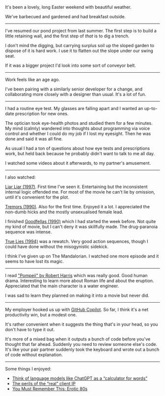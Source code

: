 It's been a lovely, long Easter weekend with beautiful weather.

We've barbecued and gardened and had breakfast outside.

---

I've resumed our pond project from last summer. The first step is to build a little retaining wall, and the first step of *that* is to dig a trench.

I don't mind the digging, but carrying surplus soil up the sloped garden to dispose of it is hard work. I use it to flatten out the slope under our swing seat.

If it was a bigger project I'd look into some sort of conveyor belt.

---

Work feels like an age ago.

I've been pairing with a similarly senior developer for a change, and collaborating more closely with a designer than usual. It's a lot of fun.

---

I had a routine eye test. My glasses are falling apart and I wanted an up-to-date prescription for new ones.

The optician took eye-health photos and studied them for a few minutes. My mind (calmly) wandered into thoughts about programming via voice control and whether I could do my job if I lost my eyesight. Then he was done and said it was all fine.

As usual I had a ton of questions about how eye tests and prescriptions work, but held back because he probably didn't want to talk to me all day.

I watched some videos about it afterwards, to my partner's amusement.

---

I also watched:

[Liar Liar (1997)](https://www.imdb.com/title/tt0119528/). First time I've seen it. Entertaining but the inconsistent internal logic offended me. For most of the movie he can't lie by omission, until it's convenient for the plot.

[Tremors (1990)](https://www.imdb.com/title/tt0100814/). Also for the first time. Enjoyed it a lot. I appreciated the non-dumb hicks and the mostly unsexualised female lead.

I finished [Goodfellas (1990)](https://www.imdb.com/title/tt0099685/) which I had started the week before. Not quite my kind of movie, but I can't deny it was skillfully made. The drug-paranoia sequence was intense.

[True Lies (1994)](https://www.imdb.com/title/tt0111503/) was a rewatch. Very good action sequences, though I could have done without the misogynistic sidekick.

I think I've given up on The Mandalorian. I watched one more episode and it seems to have lost its magic.

---

<a name="pompeii"></a>

I read ["Pompeii" by Robert Harris](https://www.goodreads.com/book/show/880.Pompeii) which was really good. Good human drama. Interesting to learn more about Roman life and about the eruption. Appreciated that the main character is a water engineer.

I was sad to learn they planned on making it into a movie but never did.

---

My employer hooked us up with [GitHub Copilot](https://github.com/features/copilot). So far, I think it's a net productivity win, but a modest one.

It's rather convenient when it suggests the thing that's in your head, so you don't have to type it out.

It's more of a mixed bag when it outputs a bunch of code before you've thought that far ahead. Suddenly you need to review someone else's code. It's like your pair partner suddenly took the keyboard and wrote out a bunch of code without explanation.

---

Some things I enjoyed:

- [Think of language models like ChatGPT as a “calculator for words”](https://simonwillison.net/2023/Apr/2/calculator-for-words/)
- [The perils of the “real” client IP](https://adam-p.ca/blog/2022/03/x-forwarded-for/)
- [You Must Remember This: Erotic 80s](http://www.youmustrememberthispodcast.com/episodes/2022/7/11/erotic-80s-archive)
